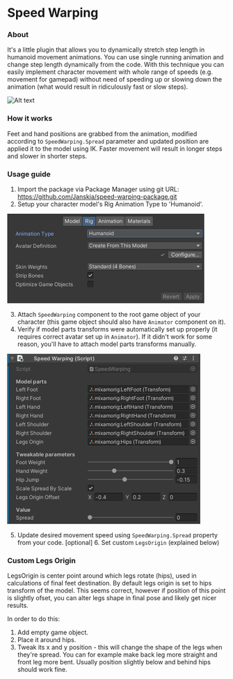 # Speed Warping #

### About ###

It's a little plugin that allows you to dynamically stretch step length in humanoid movement animations. You can use single running animation and change step length dynamically from the code. With this technique you can easily implement character movement with whole range of speeds (e.g. movement for gamepad) without need of speeding up or slowing down the animation (what would result in ridiculously fast or slow steps).

![Alt text](/Documentation/Preview3.gif?raw=true)

### How it works ###

Feet and hand positions are grabbed from the animation, modified according to `SpeedWarping.Spread` parameter and updated position are applied it to the model using IK. Faster movement will result in longer steps and slower in shorter steps. 

### Usage guide ###

1. Import the package via Package Manager using git URL: https://github.com/Janskia/speed-warping-package.git
2. Setup your character model's Rig Animation Type to 'Humanoid'.

![Alt text](/Documentation/AnimationType.png?raw=true)

3. Attach `SpeedWarping` component to the root game object of your character (this game object should also have `Animator` component on it).
4. Verify if model parts transforms were automatically set up properly (it requires correct avatar set up in `Animator`). If it didn't work for some reason, you'll have to attach model parts transforms manually.

![Alt text](/Documentation/SpeedWarpingComponent.png?raw=true)

5. Update desired movement speed using `SpeedWarping.Spread` property from your code.
[optional] 6. Set custom `LegsOrigin` (explained below)

### Custom Legs Origin ###

LegsOrigin is center point around which legs rotate (hips), used in calculations of final feet destination. By default legs origin is set to hips transform of the model. This seems correct, however if position of this point is slightly ofset, you can alter legs shape in final pose and likely get nicer results.

In order to do this:
1. Add empty game object.
2. Place it around hips.
3. Tweak its x and y position - this will change the shape of the legs when they're spread. You can for example make back leg more straight and front leg more bent. Usually position slightly below and behind hips should work fine.
